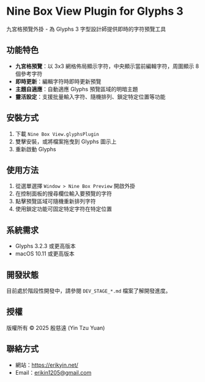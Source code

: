 # Nine Box View Plugin for Glyphs 3

九宮格預覽外掛 - 為 Glyphs 3 字型設計師提供即時的字符預覽工具

## 功能特色

- **九宮格預覽**：以 3x3 網格佈局顯示字符，中央顯示當前編輯字符，周圍顯示 8 個參考字符
- **即時更新**：編輯字符時即時更新預覽
- **主題自適應**：自動適應 Glyphs 預覽區域的明暗主題
- **靈活設定**：支援批量輸入字符、隨機排列、鎖定特定位置等功能

## 安裝方式

1. 下載 `Nine Box View.glyphsPlugin`
2. 雙擊安裝，或將檔案拖曳到 Glyphs 圖示上
3. 重新啟動 Glyphs

## 使用方法

1. 從選單選擇 `Window > Nine Box Preview` 開啟外掛
2. 在控制面板的搜尋欄位輸入要預覽的字符
3. 點擊預覽區域可隨機重新排列字符
4. 使用鎖定功能可固定特定字符在特定位置

## 系統需求

- Glyphs 3.2.3 或更高版本
- macOS 10.11 或更高版本

## 開發狀態

目前處於階段性開發中，請參閱 `DEV_STAGE_*.md` 檔案了解開發進度。

## 授權

版權所有 © 2025 殷慈遠 (Yin Tzu Yuan)

## 聯絡方式

- 網站：https://erikyin.net/
- Email：erikin1205@gmail.com
